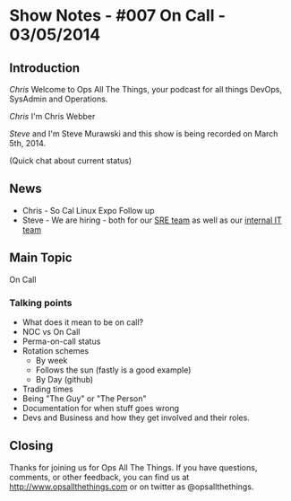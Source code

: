 Show Notes - #007 On Call - 03/05/2014
===========================

Introduction
------------
*Chris* Welcome to Ops All The Things, your podcast for all things DevOps, SysAdmin and Operations.

*Chris* I'm Chris Webber

*Steve* and I'm Steve Murawski and this show is being recorded on March 5th, 2014.

(Quick chat about current status)

News
----
* Chris - So Cal Linux Expo Follow up
* Steve - We are hiring - both for our [SRE team](http://careers.stackoverflow.com/jobs/47588/site-reliability-engineer-networking-stack-exchange?a=W2odVmcU&searchTerm=stack%20exchange) as well as our [internal IT team](http://careers.stackoverflow.com/jobs/47590/internal-support-engineer-stack-exchange?a=W2xBfQB2&searchTerm=stack%20exchange)

Main Topic
----------

On Call

### Talking points
* What does it mean to be on call?
* NOC vs On Call
* Perma-on-call status
* Rotation schemes
  * By week
  * Follows the sun (fastly is a good example)
  * By Day (github)
* Trading times
* Being "The Guy" or "The Person"
* Documentation for when stuff goes wrong
* Devs and Business and how they get involved and their roles.

Closing
-------
Thanks for joining us for Ops All The Things.  If you have questions, comments, or other feedback, you can find us at <http://www.opsallthethings.com> or on twitter as @opsallthethings.
